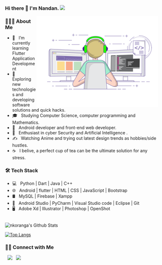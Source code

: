 ### Hi there 👋 I'm Nandan. <img src="https://github.com/souvikguria98/souvikguria98/blob/master/Hi.gif" width="25">
<img align="right" alt="GIF" src="https://github.com/nkoranga/nkoranga/blob/main/gif3.gif" width="400"/>

<h3> 👨🏻‍💻 About Me </h3>

- 🔭 &nbsp; I’m currently learning Flutter Application Development
- 🤔 &nbsp; Exploring new technologies and developing software solutions and quick hacks.
- 🎓 &nbsp; Studying Computer Science, computer programming and Mathematics.
- 💼 &nbsp; Android developer and front-end web developer.
- 🌱 &nbsp; Enthusiast in cyber Security and Artificial Intelligence .
- ✍️ &nbsp; Watching Anime and trying out latest design trends as hobbies/side hustles.
- ☕ &nbsp; I belive, a perfect cup of tea can be the ultimate solution for any stress. 

<h3>🛠 Tech Stack</h3>

- 💻 &nbsp; Python | Dart | Java | C++  
- 🌐 &nbsp; Android | flutter | HTML | CSS | JavaScript | Bootstrap 
- 🛢 &nbsp; MySQL | Firebase | Xampp
- 🔧 &nbsp; Android Studio | PyCharm | Visual Studio code | Eclipse | Git
- 🖥 &nbsp; Adobe Xd | Illustrator | Photoshop | OpenShot

<br>

<img align="center" src="https://github-readme-stats.vercel.app/api?username=nkoranga&include_all_commits=true&count_private=true&show_icons=true&line_height=20&title_color=7A7ADB&icon_color=2234AE&text_color=D3D3D3&bg_color=0,000000,130F40" alt="nkoranga's Github Stats">

</br>

[![Top Langs](https://github-readme-stats.vercel.app/api/top-langs/?username=nkoranga&layout=compact&text_color=daf7dc&bg_color=151515)](https://github.com/nandan-singh-koranga/github-readme-stats)


<h3> 🤝🏻 Connect with Me </h3>
<p align="left">
&nbsp; <a href="https://www.linkedin.com/in/nandan-singh-koranga/" target="_blank" rel="noopener noreferrer"><img src="https://icons8.com/icon/13930/linkedin" width="50" /></a>
&nbsp; <a href="mailto:nkoranga@gmail.com" target="_blank" rel="noopener noreferrer"><img src="https://icons8.com/icon/P7UIlhbpWzZm/gmail"  width="50" /></a>
</p>
